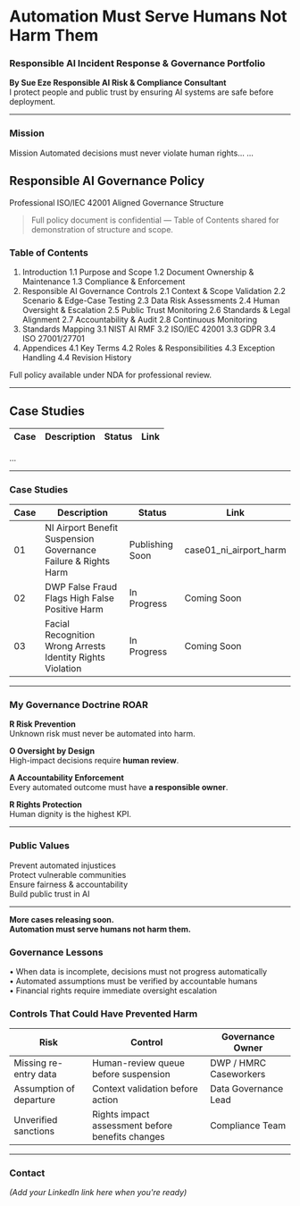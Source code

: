 # **Automation Must Serve Humans  Not Harm Them**
### Responsible AI Incident Response & Governance Portfolio  
**By Sue Eze  Responsible AI Risk & Compliance Consultant**  
I protect people and public trust by ensuring AI systems are safe before deployment.

---

###  Mission

Mission
Automated decisions must never violate human rights...
...

## Responsible AI Governance Policy 

 Professional ISO/IEC 42001 Aligned Governance Structure

> Full policy document is confidential — Table of Contents shared for demonstration of structure and scope.

### Table of Contents

1. Introduction
   1.1 Purpose and Scope
   1.2 Document Ownership & Maintenance
   1.3 Compliance & Enforcement
2. Responsible AI Governance Controls
   2.1 Context & Scope Validation
   2.2 Scenario & Edge-Case Testing
   2.3 Data Risk Assessments
   2.4 Human Oversight & Escalation
   2.5 Public Trust Monitoring
   2.6 Standards & Legal Alignment
   2.7 Accountability & Audit
   2.8 Continuous Monitoring
3. Standards Mapping
   3.1 NIST AI RMF
   3.2 ISO/IEC 42001
   3.3 GDPR
   3.4 ISO 27001/27701
4. Appendices
   4.1 Key Terms
   4.2 Roles & Responsibilities
   4.3 Exception Handling
   4.4 Revision History

 Full policy available under NDA for professional review.

--------------------------------

## Case Studies
| Case | Description | Status | Link |
|------|-------------|--------|------|
...

---

###  Case Studies

| Case | Description | Status | Link |
|------|-------------|--------|------|
| 01 | NI Airport Benefit Suspension  Governance Failure & Rights Harm |  Publishing Soon |  case01_ni_airport_harm |
| 02 | DWP False Fraud Flags  High False Positive Harm |  In Progress | Coming Soon |
| 03 | Facial Recognition Wrong Arrests  Identity Rights Violation |  In Progress | Coming Soon |

---

###  My Governance Doctrine **ROAR**

**R  Risk Prevention**  
Unknown risk must never be automated into harm.

**O   Oversight by Design**  
High-impact decisions require **human review**.

**A   Accountability Enforcement**  
Every automated outcome must have **a responsible owner**.

**R   Rights Protection**  
Human dignity is the highest KPI.

---

###  Public Values

 Prevent automated injustices  
 Protect vulnerable communities  
 Ensure fairness & accountability  
 Build public trust in AI  

---

**More cases releasing soon.**  
**Automation must serve humans  not harm them.**
### Governance Lessons

• When data is incomplete, decisions must not progress automatically  
• Automated assumptions must be verified by accountable humans  
• Financial rights require immediate oversight escalation  

### Controls That Could Have Prevented Harm

| Risk | Control | Governance Owner |
|------|---------|-----------------|
| Missing re-entry data | Human-review queue before suspension | DWP / HMRC Caseworkers |
| Assumption of departure | Context validation before action | Data Governance Lead |
| Unverified sanctions | Rights impact assessment before benefits changes | Compliance Team |

---

###  Contact  
 *(Add your LinkedIn link here when you're ready)*  
